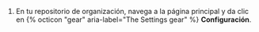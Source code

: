 1. En tu repositorio de organización, navega a la página principal y da clic en {% octicon "gear" aria-label="The Settings gear" %} **Configuración**.
